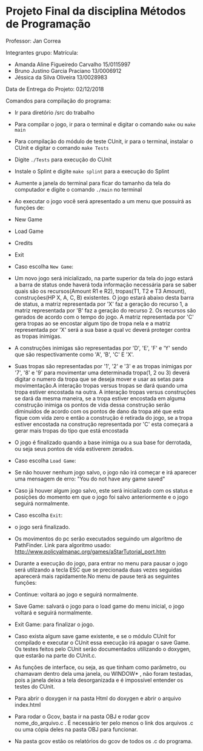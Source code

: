 # Projeto Final da disciplina Métodos de Programação

Professor: Jan Correa

Integrantes grupo:          Matrícula:

- Amanda Aline Figueiredo Carvalho    15/0115997
- Bruno Justino Garcia Praciano       13/0006912               
- Jéssica da Silva Oliveira           13/0028983

Data de Entrega do Projeto: 02/12/2018

Comandos para compilação do programa:

- Ir para diretório /src do trabalho

- Para compilar o jogo, ir para o terminal e  digitar o comando `make` ou `make main`

- Para compilação do módulo de teste CUnit, ir para o terminal, instalar o CUnit e  digitar o comando `make Tests`

- Digite `./Tests` para execução do CUnit

- Instale o Splint e digite `make splint` para a execução do Splint

- Aumente a janela do terminal para ficar do tamanho da tela do computador e digite o comando `./main` no terminal

- Ao executar o jogo você será apresentado a um menu que possuirá as funções de:

- New Game
- Load Game
- Credits
- Exit
		  
- Caso escolha `New Game`:

- Um novo jogo será inicializado, na parte superior da tela do jogo estará a barra de status onde haverá toda informação necessária para se saber quais são os recursos(Amount R1 e R2), tropas(T1, T2 e T3 Amount), construções(HP X, A, C, B) existentes. O jogo estará abaixo desta barra de status, a matriz representada por 'X' faz a geração do recurso 1, a matriz representada por 'B' faz a geração do recurso 2. Os recursos são gerados de acordo com o tempo do jogo. A matriz representada por 'C' gera tropas ao se encostar algum tipo de tropa nela e a matriz representada por 'X' será a sua base a qual vc deverá proteger contra as tropas inimigas.

- A construções inimigas são representadas por 'D', 'E', 'F' e 'Y' sendo que são respectivamente como 'A', 'B', 'C' E 'X'.
 	
- Suas tropas são representadas por '1', '2' e '3' e as tropas inimigas por '7', '8' e '9' para movimentar uma determinada tropa(1, 2 ou 3) deverá digitar o numero da tropa que se deseja mover e usar as setas para movimentação.A interação tropas versus tropas se dará quando uma tropa estiver encostada na outra. A interação tropas versus construções se dará da mesma maneira, se a tropa estiver encostada em alguma construção inimiga os pontos de vida dessa construção serão diminuidos de acordo com os pontos de dano da tropa até que esta fique com vida zero e então a construção é retirada do jogo, se a tropa estiver encostada na construção representada por 'C' esta começará a gerar mais tropas do tipo que está encostada
	
- O jogo é finalizado quando a base inimiga ou a sua base for derrotada, ou seja seus pontos de vida estiverem zerados.
		
- Caso escolha `Load Game`:

- Se não houver nenhum jogo salvo, o jogo não irá começar e irá aparecer uma mensagem de erro:
	"You do not have any game saved"

- Caso já houver algum jogo salvo, este será inicializado com os status e posições do momento em que o jogo foi salvo anteriormente e o jogo seguirá normalmente.

- Caso escolha `Exit`:

- o jogo será finalizado.

- Os movimentos do pc serão executados seguindo um algoritmo de PathFinder. Link para algoritmo usado: http://www.policyalmanac.org/games/aStarTutorial_port.htm
 
- Durante a execução do jogo, para entrar no menu para pausar o jogo será utilzando a tecla ESC que se precionada duas vezes seguidas aparecerá mais rapidamente.No menu de pause terá as seguintes funções:

- Continue: voltará ao jogo e seguirá normalmente.

- Save Game: salvará o jogo para o load game do menu inicial, o jogo voltará e seguirá normalmente.

- Exit Game: para finalizar o jogo.

- Caso exista algum save game existente, e se o módulo CUnit for compilado e executar o CUnit essa execução irá apagar o save Game. Os testes feitos pelo CUnit serão documentados utilizando o doxygen, que estarão na parte do CUnit.c.

- As funções de interface, ou seja, as que tinham como parâmetro, ou chamavam dentro dela uma janela, ou WINDOW* , não foram testadas, pois a janela deixa a tela desorganizada e é impossível entender os testes do CUnit.

- Para abrir o doxygen  ir na pasta Html do doxygen e abrir o arquivo index.html

- Para rodar o Gcov, basta ir na pasta OBJ e rodar gcov nome_do_arquivo.c . É necessário ter pelo menos o link dos arquivos .c ou uma cópia deles na pasta OBJ para funcionar.

- Na pasta gcov estão os relatórios do gcov de todos os .c do programa.
